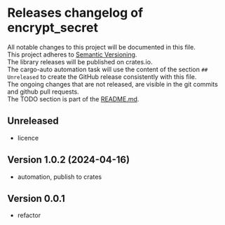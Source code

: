 # Releases changelog of encrypt_secret

All notable changes to this project will be documented in this file.  
This project adheres to [Semantic Versioning](https://semver.org/spec/v2.0.0.html).  
The library releases will be published on crates.io.  
The cargo-auto automation task will use the content of the section `## Unreleased` to create
the GitHub release consistently with this file.  
The ongoing changes that are not released, are visible in the git commits and github pull requests.  
The TODO section is part of the [README.md](https://github.com/automation-tasks-rs/encrypt_secret).  

## Unreleased

- licence

## Version 1.0.2 (2024-04-16)

- automation, publish to crates

## Version 0.0.1

- refactor
